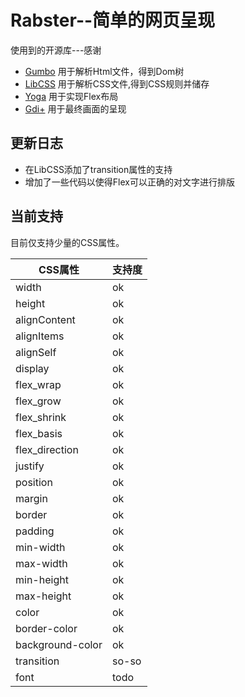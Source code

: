 # Rabster--简单的网页呈现
使用到的开源库---感谢
- [Gumbo](https://github.com/google/gumbo-parser) 用于解析Html文件，得到Dom树
- [LibCSS](https://www.netsurf-browser.org/projects/libcss/) 用于解析CSS文件,得到CSS规则并储存
- [Yoga](https://github.com/facebook/yoga) 用于实现Flex布局
- [Gdi+](https://docs.microsoft.com/en-us/windows/win32/gdiplus/-gdiplus-gdi-start) 用于最终画面的呈现
## 更新日志
- 在LibCSS添加了transition属性的支持
- 增加了一些代码以使得Flex可以正确的对文字进行排版
## 当前支持
目前仅支持少量的CSS属性。 

|  CSS属性         | 支持度 |
|  ----           | ----  |
| width           |  ok   |
| height          |  ok   |
| alignContent    |  ok   |
| alignItems      |  ok   |
| alignSelf       |  ok   |
| display         |  ok   |
| flex_wrap       |  ok   |
| flex_grow       |  ok   |
| flex_shrink     |  ok   |
| flex_basis      |  ok   |
| flex_direction  |  ok   |
| justify         |  ok   |
| position        |  ok   |
| margin          |  ok   |
| border          |  ok   |
| padding         |  ok   |
| min-width       |  ok   |
| max-width       |  ok   |
| min-height      |  ok   |
| max-height      |  ok   |
| color           |  ok   | 
| border-color    |  ok   |
| background-color|  ok   |
| transition      | so-so |
| font            | todo  |